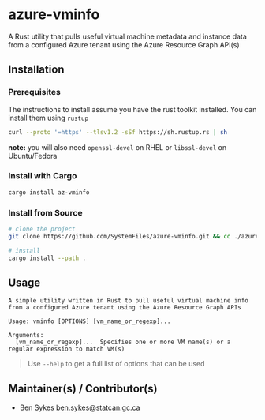 # azure-vminfo
A Rust utility that pulls useful virtual machine metadata and instance data from a configured Azure tenant using the Azure Resource Graph API(s)

## Installation

### Prerequisites

The instructions to install assume you have the rust toolkit installed. You can install them using `rustup`

```bash
curl --proto '=https' --tlsv1.2 -sSf https://sh.rustup.rs | sh
```

**note:** you will also need `openssl-devel` on RHEL or `libssl-devel` on Ubuntu/Fedora

### Install with Cargo

```bash
cargo install az-vminfo
```

### Install from Source

```bash
# clone the project
git clone https://github.com/SystemFiles/azure-vminfo.git && cd ./azure-vminfo

# install
cargo install --path .
```

## Usage

```
A simple utility written in Rust to pull useful virtual machine info from a configured Azure tenant using the Azure Resource Graph APIs

Usage: vminfo [OPTIONS] [vm_name_or_regexp]...

Arguments:
  [vm_name_or_regexp]...  Specifies one or more VM name(s) or a regular expression to match VM(s)

```
> Use `--help` to get a full list of options that can be used

## Maintainer(s) / Contributor(s)

- Ben Sykes <ben.sykes@statcan.gc.ca>